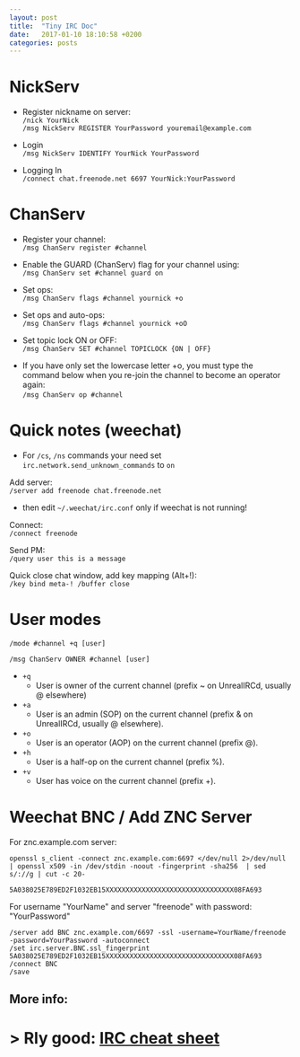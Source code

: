 ```yaml
---
layout: post
title:  "Tiny IRC Doc"
date:   2017-01-10 18:10:58 +0200
categories: posts
---
```


<style>.post-content > ul {list-style: none;}</style>

# NickServ

* Register nickname on server:  
`/nick YourNick`  
`/msg NickServ REGISTER YourPassword youremail@example.com`

* Login   
`/msg NickServ IDENTIFY YourNick YourPassword`

* Logging In  
`/connect chat.freenode.net 6697 YourNick:YourPassword`

# ChanServ

* Register your channel:  
`/msg ChanServ register #channel`
 
* Enable the GUARD (ChanServ) flag for your channel using:  
`/msg ChanServ set #channel guard on`
 
* Set ops:  
`/msg ChanServ flags #channel yournick +o`
 
*  Set ops and auto-ops:  
`/msg ChanServ flags #channel yournick +oO`
 
* Set topic lock ON or OFF:  
`/msg ChanServ SET #channel TOPICLOCK {ON | OFF}` 
 
- If you have only set the lowercase letter +o, you must type the command below when you re-join the channel to become an operator again:  
`/msg ChanServ op #channel`


# Quick notes (weechat)

* For `/cs`, `/ns` commands your need set `irc.network.send_unknown_commands` to `on` 


Add server:  
`/server add freenode chat.freenode.net`   
- then edit `~/.weechat/irc.conf` only if weechat is not running!

Connect:  
`/connect freenode`

Send PM:  
`/query user this is a message`

Quick close chat window, add key mapping (Alt+!):  
`/key bind meta-! /buffer close`


# User modes

```
/mode #channel +q [user]
```
```
/msg ChanServ OWNER #channel [user]
```

- `+q`
  - User is owner of the current channel (prefix ~ on UnrealIRCd, usually @ elsewhere)
- `+a`
  - User is an admin (SOP) on the current channel (prefix & on UnrealIRCd, usually @ elsewhere).
- `+o`
  - User is an operator (AOP) on the current channel (prefix @).
- `+h`
  - User is a half-op on the current channel (prefix %).
- `+v`
  - User has voice on the current channel (prefix +).



# Weechat BNC / Add ZNC Server
 
For znc.example.com server:

```
openssl s_client -connect znc.example.com:6697 </dev/null 2>/dev/null | openssl x509 -in /dev/stdin -noout -fingerprint -sha256  | sed s/://g | cut -c 20-
```

`5A038025E789ED2F1032EB15XXXXXXXXXXXXXXXXXXXXXXXXXXXXXXXX08FA693`  

For username "YourName" and server "freenode" with password: "YourPassword"  

```
/server add BNC znc.example.com/6697 -ssl -username=YourName/freenode -password=YourPassword -autoconnect
/set irc.server.BNC.ssl_fingerprint 5A038025E789ED2F1032EB15XXXXXXXXXXXXXXXXXXXXXXXXXXXXXXXX08FA693
/connect BNC
/save
```

## More info:

# > Rly good: [IRC cheat sheet](https://gist.github.com/skorotkiewicz/ea75a0d144154bf583ae439e3462591d)
